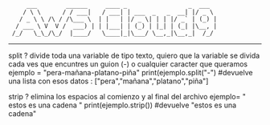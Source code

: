          ___        ______     ____ _                 _  ___  
        / \ \      / / ___|   / ___| | ___  _   _  __| |/ _ \ 
       / _ \ \ /\ / /\___ \  | |   | |/ _ \| | | |/ _` | (_) |
      / ___ \ V  V /  ___) | | |___| | (_) | |_| | (_| |\__, |
     /_/   \_\_/\_/  |____/   \____|_|\___/ \__,_|\__,_|  /_/ 
 ----------------------------------------------------------------- 



split ? divide toda una variable de tipo texto, quiero que la variable se divida cada ves que encuntres un guion (-) o cualquier caracter que queramos 
ejemplo = "pera-mañana-platano-piña"
print(ejemplo.split("-") #devuelve una lista con esos datos : ["pera","mañana","platano","piña"]

strip ? elimina los espacios al comienzo y al final del archivo
ejemplo= "          estos es una cadena    "
print(ejemplo.strip()) #devuelve "estos es una cadena"
